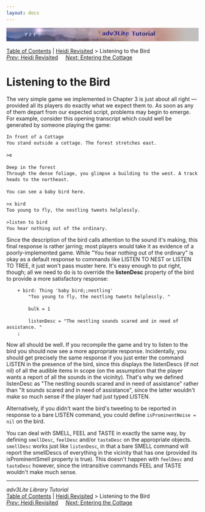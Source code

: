 ```yaml
---
layout: docs
---
```

<div class="topbar">

<img src="topbar.jpg" data-border="0" />

</div>

<div class="nav">

<a href="toc.html" class="nav">Table of Contents</a> \|
<a href="revisit.html" class="nav">Heidi Revisited</a> \> Listening to
the Bird  
<span class="navnp"><a href="revisit.html" class="nav"><em>Prev:</em> Heidi Revisited</a>
    <a href="cottage.html" class="nav"><em>Next:</em> Entering the
Cottage</a>     </span>

</div>



# Listening to the Bird

The very simple game we implemented in Chapter 3 is just about all right
— provided all its players do exactly what we expect them to. As soon as
any of them depart from our expected script, problems may begin to
emerge. For example, consider this opening transcript which could well
be generated by someone playing the game:

<div class="cmdline">

    In front of a Cottage
    You stand outside a cottage. The forest stretches east. 

    >e

    Deep in the forest
    Through the dense foliage, you glimpse a building to the west. A track heads to the northeast. 

    You can see a baby bird here.

    >x bird
    Too young to fly, the nestling tweets helplessly. 

    >listen to bird
    You hear nothing out of the ordinary.



Since the description of the bird calls attention to the sound it's
making, this final response is rather jarring; most players would take
it as evidence of a poorly-implemented game. While "You hear nothing out
of the ordinary" is okay as a default response to commands like LISTEN
TO NEST or LISTEN TO TREE, it just won't pass muster here. It's easy
enough to put right, though; all we need to do is to override the
**listenDesc** property of the bird to provide a more satisfactory
response:

```
    + bird: Thing 'baby bird;;nestling'
        "Too young to fly, the nestling tweets helplessly. "
           
        bulk = 1
        
        listenDesc = "The nestling sounds scared and in need of assistance. "
    ;
```

Now all should be well. If you recompile the game and try to listen to
the bird you should now see a more appropriate response. Incidentally,
you should get precisely the same response if you just enter the command
LISTEN in the presence of the bird, since this displays the listenDescs
(if not nil) of all the audible items in scope (on the assumption that
the player wants a report of all the sounds in the vicinity). That's why
we defined listenDesc as "The nestling sounds scared and in need of
assistance" rather than "It sounds scared and in need of assistance",
since the latter wouldn't make so much sense if the player had just
typed LISTEN.

Alternatively, if you didn't want the bird's tweeting to be reported in
response to a bare LISTEN command, you could define
`isProminentNoise = nil` on the bird.

You can deal with SMELL, FEEL and TASTE in exactly the same way, by
defining `smellDesc`,
`feelDesc` and/or
`tasteDesc` on the appropriate objects.
`smellDesc` works just like
`listenDesc`, in that a bare SMELL command will
report the smellDescs of everything in the vicinity that has one
(provided its isProminentSmell property is true). This doesn't happen
with `feelDesc` and
`tasteDesc` however, since the intransitive
commands FEEL and TASTE wouldn't make much sense.

</div>

------------------------------------------------------------------------

<div class="navb">

*adv3Lite Library Tutorial*  
<a href="toc.html" class="nav">Table of Contents</a> \|
<a href="revisit.html" class="nav">Heidi Revisited</a> \> Listening to
the Bird  
<span class="navnp"><a href="revisit.html" class="nav"><em>Prev:</em> Heidi Revisited</a>
    <a href="cottage.html" class="nav"><em>Next:</em> Entering the
Cottage</a>     </span>

</div>
